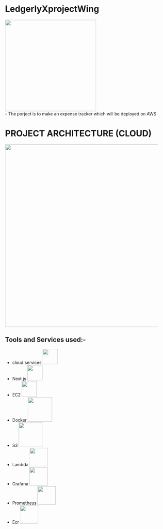 # LedgerlyXprojectWing

<img src="https://github.com/user-attachments/assets/2ed977a1-f6da-48f6-9412-f8cb5412a8a7" width="300" />

<br>
- The porject is to make an expense tracker which will be deployed on AWS 

# PROJECT ARCHITECTURE (CLOUD)

<img src="https://github.com/user-attachments/assets/373d6857-c452-44d3-90f6-090236fa53bf" width="600" />
<br>

## Tools and Services used:-
- cloud services    <a><img src="https://github.com/user-attachments/assets/2b75fc76-6b25-4717-ac75-84d30f5f1ed9" width="50"  /></a>
- Next.js      <img src="https://github.com/user-attachments/assets/036f645f-03bc-4d17-815a-8ab76aaa4d11" width="50" />
- EC2          <img src="https://github.com/user-attachments/assets/566d9777-a109-43f2-9b51-a7a99e4629e1" width="50" />
- Docker       <img src="https://github.com/user-attachments/assets/a7a38bf8-7fce-458e-8e82-25258863dc8a" width="80" />
- S3           <img src="https://github.com/user-attachments/assets/27b8f3aa-9979-4da4-a298-7bc24cfb8b81" width="80" />
- Lambda       <img src="https://github.com/user-attachments/assets/7de5e288-a3cb-4f31-b768-f7f972d13527" width="60" />
- Grafana      <img src="https://github.com/user-attachments/assets/dbd976fe-c588-4e4f-8e33-55cc81ccf598" width="60" />
- Prometheus   <img src="https://github.com/user-attachments/assets/5d56e722-c092-435f-90fe-fa7d4c3f4ab3" width="60" />
- Ecr          <img src="https://github.com/user-attachments/assets/329ccd7f-0d30-4b2f-8ae5-c7a0f72feb20" width="60" />

  



 




